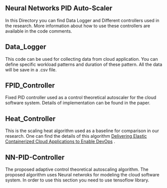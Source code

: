 ## Neural Networks PID Auto-Scaler
In this Directory you can find Data Logger and Different controllers used in the research.
More information about how to use these controllers are available in the code comments. 
## Data_Logger
This code can be used for collecting data from cloud application. You can define specific workload patterns and duration of these pattern. All the data will be save in a .csv file. 
## FPID_Controller
Fixed PID controller used as a control theoretical autoscaler for the cloud software system. Details of implementation can be found in the paper.
## Heat_Controller
This is the scaling heat algorithm used as a baseline for comparison in our research. One can find the details of this algorithm [Delivering Elastic Containerized Cloud Applications to Enable DevOps](https://ieeexplore.ieee.org/abstract/document/7968133) .
## NN-PID-Controller
The proposed adaptive control theoretical autoscaling algorithm. The proposed algorithm uses Neural netwroks for modeling the cloud software system. In order to use this section you need to use tensoflow library.
